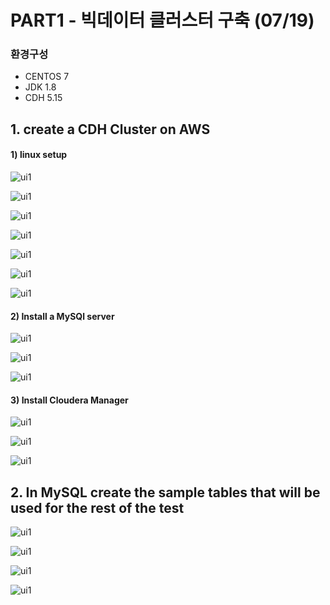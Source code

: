 # PART1 - 빅데이터 클러스터 구축 (07/19)

### 환경구성
- CENTOS 7
- JDK 1.8
- CDH 5.15

## 1. create a CDH Cluster on AWS
#### 1) linux setup
![ui1](/images/hosts.png)

![ui1](/images/linux.png)

![ui1](/images/du.png)

![ui1](/images/repolist.png)

![ui1](/images/passwd.png)

![ui1](/images/usradd.png)

![ui1](/images/getent.png)


#### 2) Install a MySQl server

![ui1](/images/db_hostname.png)

![ui1](/images/db_version.png)

![ui1](/images/db_db.png)

#### 3) Install Cloudera Manager

![ui1](/images/1_1.png)

![ui1](/images/1_2.png)

![ui1](/images/training_hdfs.png)



## 2. In MySQL create the sample tables that will be used for the rest of the test

![ui1](/images/db_test.png)

![ui1](/images/posts.png)

![ui1](/images/authors.png)

![ui1](/images/user.png)



